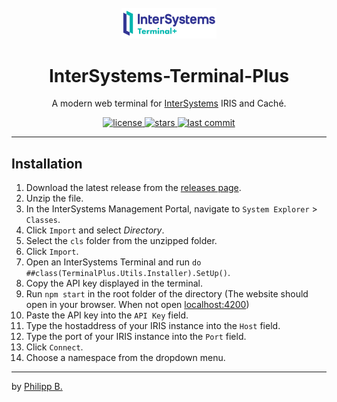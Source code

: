 <div align="center">
  <br />
  <img src="src/assets/logo.png" alt="InterSystems-Terminal-PlusLogo" width="30%"/>
  <h1>InterSystems-Terminal-Plus</h1>
  <p>
     A modern web terminal for <a href="https://www.intersystems.com/">InterSystems</a> IRIS and Caché.
  </p>
</div>

<!-- Badges -->
<div align="center">
   <a href="https://github.com/intersystems-dach/InterSystems-Terminal-Plus/blob/master/LICENSE">
       <img src="https://img.shields.io/github/license/intersystems-dach/InterSystems-Terminal-Plus" alt="license" />
   </a>
   <a href="https://github.com/intersystems-dach/InterSystems-Terminal-Plus/stargazers">
       <img src="https://img.shields.io/github/stars/intersystems-dach/InterSystems-Terminal-Plus" alt="stars" />
   </a>
   <a href="https://github.com/intersystems-dach/InterSystems-Terminal-Plus/commits/master">
       <img src="https://img.shields.io/github/last-commit/intersystems-dach/InterSystems-Terminal-Plus" alt="last commit" />
   </a>
</div>

---

## Installation

1. Download the latest release from the [releases page](https://github.com/intersystems-dach/InterSystems-Terminal-Plus/releases/latest).
2. Unzip the file.
3. In the InterSystems Management Portal, navigate to `System Explorer` > `Classes`.
4. Click `Import` and select _Directory_.
5. Select the `cls` folder from the unzipped folder.
6. Click `Import`.
7. Open an InterSystems Terminal and run `do ##class(TerminalPlus.Utils.Installer).SetUp()`.
8. Copy the API key displayed in the terminal.
9. Run `npm start` in the root folder of the directory (The website should open in your browser. When not open [localhost:4200](http://localhost:4200))
10. Paste the API key into the `API Key` field.
11. Type the hostaddress of your IRIS instance into the `Host` field.
12. Type the port of your IRIS instance into the `Port` field.
13. Click `Connect`.
14. Choose a namespace from the dropdown menu.

---

by [Philipp B.](https://github.com/phil1436)
